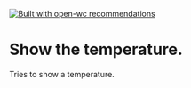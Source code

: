 [![Built with open-wc recommendations](https://img.shields.io/badge/built%20with-open--wc-blue.svg)](https://github.com/open-wc)


# Show the temperature.

Tries to show a temperature.
